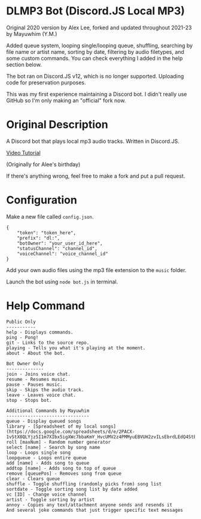 # DLMP3 Bot (Discord.JS Local MP3)
Original 2020 version by Alex Lee, forked and updated throughout 2021-23 by Mayuwhim (Y.M.)

Added queue system, looping single/looping queue, shuffling, searching by file name or artist name, sorting by date, filtering by audio filetypes, and some custom commands.
You can check everything I added in the help section below.

The bot ran on Discord.JS v12, which is no longer supported. Uploading code for preservation purposes.

This was my first experience maintaining a Discord bot. I didn't really use GitHub so I'm only making an "official" fork now.

# Original Description

A Discord bot that plays local mp3 audio tracks. Written in Discord.JS.

[Video Tutorial](https://www.youtube.com/watch?v=7X3FAhYW31I)

(Originally for Alee's birthday)

If there's anything wrong, feel free to make a fork and put a pull request.

# Configuration
Make a new file called `config.json`.
```
{
    "token": "token_here",
    "prefix": "dl:",
    "botOwner": "your_user_id_here",
    "statusChannel": "channel_id",
    "voiceChannel": "voice_channel_id"
}
```

Add your own audio files using the mp3 file extension to the `music` folder.

Launch the bot using `node bot.js` in terminal.

# Help Command
```
Public Only
-----------
help - Displays commands.
ping - Pong!
git - Links to the source repo.
playing - Tells you what it's playing at the moment.
about - About the bot.

Bot Owner Only
--------------
join - Joins voice chat.
resume - Resumes music.
pause - Pauses music.
skip - Skips the audio track.
leave - Leaves voice chat.
stop - Stops bot.

Additional Commands by Mayuwhim
-------------------------------
queue - Display queued songs
library - [Spreadsheet of my local songs](https://docs.google.com/spreadsheets/d/e/2PACX-1vStX8QLYjz5I1m7XIbx5igXWc7bbaKmY_HvcUMV2z4PMMyuEBVUH2zvILsEbrdLEdQ4StEFSJrIw4wZ/pubhtml)
roll [maxNum] - Random number generator
select [name] - Search by song name
loop - Loops single song
loopqueue - Loops entire queue
add [name] - Adds song to queue
addtop [name] - Adds song to top of queue
remove [queuePos] - Removes song from queue
clear - Clears queue
shuffle - Toggle shuffling (randomly picks from) song list
sortdate - Toggle sorting song list by date added
vc [ID] - Change voice channel
artist - Toggle sorting by artist
annoy - Copies any text/attachment anyone sends and resends it
And several joke commands that just trigger specific text messages
```

